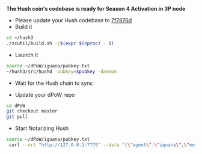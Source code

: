 **The Hush coin's codebase is ready for Season 4 Activation in 3P node**

- Please update your Hush codebase to [7f7876d](https://github.com/MyHush/hush3/tree/7f7876d2084daebc89b1914c870fa407c4fbef4e)
- Build it

```bash
cd ~/hush3
./zcutil/build.sh -j$(expr $(nproc) - 1)
```

- Launch it

```bash
source ~/dPoW/iguana/pubkey.txt
~/hush3/src/hushd -pubkey=$pubkey -daemon
```

- Wait for the Hush chain to sync

- Update your dPoW repo

```bash
cd dPoW
git checkout master
git pull
```

- Start Notarizing Hush

```bash
source ~/dPoW/iguana/pubkey.txt
 curl --url "http://127.0.0.1:7779" --data "{\"agent\":\"iguana\",\"method\":\"dpow\",\"symbol\":\"HUSH3\",\"pubkey\":\"$pubkey\"}"
```